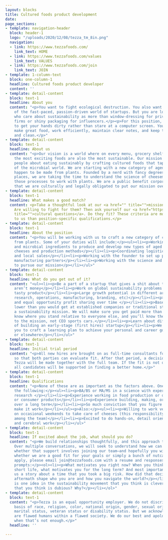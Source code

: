 ```yaml
---
layout: blocks
title: Cultured foods product development
date: 
page_sections:
- template: navigation-header
  block: header-1
  logo: "/uploads/2020/12/08/tezza_tm_8in.png"
  navigation:
  - link: https://www.tezzafoods.com/
    link_text: HOME
  - link: https://www.tezzafoods.com/values
    link_text: VALUES
  - link: https://www.tezzafoods.com/join
    link_text: JOIN
- template: 1-column-text
  block: one-column-1
  headline: Cultured foods product developer
  content: ''
- template: detail-content
  block: text-1
  headline: About you
  content: "<p>You want to fight ecological destruction. You also want to be a part
    of the fast-paced, passion-driven world of startups. But you are looking for people
    who care about sustainability as more than window-dressing for private equity
    firms or shiny packaging for influencers.</p><p>For this position, you prefer
    to get your hands dirty rather than stare at a computer screen. You love to tinker,
    make great food, work efficiently, maintain clear notes, and keep things orderly
    and clean.</p>"
- template: detail-content
  block: text-1
  headline: About us
  content: "<p>Our vision is a world where on every menu, grocery shelf, and table,
    the most exciting foods are also the most sustainable. Our mission is to excite
    people about eating sustainably by crafting cultured foods that tap into the diversity
    of the microbial world. We are starting with a new category of aged, hard cheeses—that
    happen to be made from plants. Founded by a nerd with fancy degrees from fancy
    places, we are taking the time to understand the science of cheesemaking and manipulating
    those processes to work with plants. We are a public benefit corporation, meaning
    that we are culturally and legally obligated to put our mission over money.</p>"
- template: detail-content
  block: text-1
  headline: What makes a good match?
  content: <p>Take a thoughtful look at our <a href="" title="">mission and values</a>.
    Are willing to fight for them? Then ask yourself our <a href="https://www.tezzafoods.com/join"
    title="">cultural questions</a>. Do they fit? These criteria are more important
    to us than position-specific qualifications.</p>
- template: detail-content
  block: text-1
  headline: About the position
  content: "<p>You will be working with us to craft a new category of cheese made
    from plants. Some of your duties will include:</p><ul><li><p>Working with plant
    and microbial ingredients to produce and develop new types of aged cheeses</p></li><li><p>Analyzing
    cheeses and production methods</p></li><li><p>Coordinating logistics for sampling
    and local sales</p></li><li><p>Working with the founder to set up production with
    manufacturing partners</p></li><li><p>Working with the science and brand teams
    to pursue our mission</p></li></ul>"
- template: detail-content
  block: text-1
  headline: What do you get out of it?
  content: "<ul><li><p>Be a part of a startup that gives a shit about things that
    aren’t money</p></li><li><p>Work on global sustainability problems via a hands-on,
    tasty product</p></li><li><p>Large growth potential in different areas (management,
    research, operations, manufacturing, branding, etc)</p></li><li><p>Equity ownership
    and equal opportunity profit sharing over time </p></li><li><p>Base pay will be
    lower than you would get at established companies or traditional startups without
    a sustainability mission. We will make sure you get paid more than you need, you’ll
    know where you stand relative to everyone else, and you’ll know the money is going
    to the mission, not CEO sports cars.</p></li><li><p>Learn about different aspects
    of building an early-stage (first hires) startup</p></li><li><p>We will work with
    you to craft a learning plan to achieve your personal and career goals, at Tezza
    or elsewhere</p></li></ul>"
- template: detail-content
  block: text-1
  headline: Initial trial period
  content: "<p>All new hires are brought on as full-time consultants for three months
    so that both parties can evaluate fit. After that period, a decision on joining
    Tezza will be made together with the full team. If the fit is not quite right,
    all candidates will be supported in finding a better home.</p>"
- template: detail-content
  block: text-1
  headline: Qualifications
  content: "<p>None of these are as important as the factors above. One or more of
    the following:</p><ul><li><p>BA/BS or MA/MS in a science with experience doing
    research </p></li><li><p>Experience working in food production or development
    or consumer products</p></li><li><p>Experience building, making, or creating something
    over a long term</p></li><li><p>So much conviction that you figure out how to
    make it work</p></li></ul><p>Also:</p><ul><li><p>Willing to work very short hours
    on occasional weekends to take care of cheeses (this responsibility is shared
    among the team)</p></li><li><p>Excited to do hands-on, detail oriented, manual
    and cerebral work</p></li></ul>"
- template: detail-content
  block: text-1
  headline: If excited about the job, what should you do?
  content: "<p>We build relationships thoughtfully, and this approach takes time.
    Over multiple conversations, we will seek to understand how we can support you—and
    whether that support involves joining our team—and hopefully you will find out
    whether we are a good fit for your goals or simply a bunch of nutcases.</p><p>To
    apply, please email join@tezzafoods.com with a resume and responses to the following
    prompts:</p><ol><li><p>What motivates you right now? When you think about your
    short life, what motivates you for the long term? And most important, why?</p></li><li><p>Tell
    us a story about a time that you took a big risk. How did that decision and its
    aftermath shape who you are and how you navigate the world?</p></li><li><p>What
    is one idea in the sustainability movement that you think is clever? What is one
    that you think is dubious? Why?</p></li></ol>"
- template: detail-content
  block: text-1
  content: "<p>Tezza is an equal opportunity employer. We do not discriminate on the
    basis of race, religion, color, national origin, gender, sexual orientation, age,
    marital status, veteran status or disability status. But we acknowledge that we
    are flawed humans within a flawed society. We do our best and apologize and learn
    when that’s not enough.</p>"
  headline: ''

---
```


